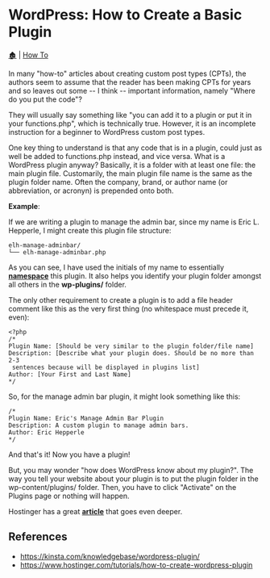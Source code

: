 # WordPress: How to Create a Basic Plugin

[🏚️](../README.md) | [How To](/how-to/index.md)

In many "how-to" articles about creating custom post types (CPTs), the authors seem to assume that the reader has been making CPTs for years and so leaves out some -- I think -- important information, namely "Where do you put the code"?

They will usually say something like "you can add it to a plugin or put it in your functions.php", which is technically true. However, it is an incomplete instruction for a beginner to WordPress custom post types.

One key thing to understand is that any code that is in a plugin, could just as well be added to functions.php instead, and vice versa. What is a WordPress plugin anyway? Basically, it is a folder with at least one file: the main plugin file. Customarily, the main plugin file name is the same as the plugin folder name. Often the company, brand, or author name (or abbreviation, or acronyn) is prepended onto both.

**Example**:

If we are writing a plugin to manage the admin bar, since my name is Eric L. Hepperle, I might create this plugin file structure:

    elh-manage-adminbar/
    └── elh-manage-adminbar.php

As you can see, I have used the initials of my name to essentially **[namespace](/coding/namespaces.md)** this plugin. It also helps you identify your plugin folder amongst all others in the **wp-plugins/** folder.

The only other requirement to create a plugin is to add a file header comment like this as the very first thing (no whitespace must precede it, even):

    <?php
    /*
    Plugin Name: [Should be very similar to the plugin folder/file name]
    Description: [Describe what your plugin does. Should be no more than 2-3
     sentences because will be displayed in plugins list]
    Author: [Your First and Last Name]
    */

So, for the manage admin bar plugin, it might look something like this:

    /*
    Plugin Name: Eric's Manage Admin Bar Plugin
    Description: A custom plugin to manage admin bars.
    Author: Eric Hepperle
    */

And that's it! Now you have a plugin!

But, you may wonder "how does WordPress know about my plugin?". The way you tell your website about your plugin is to put the plugin folder in the wp-content/plugins/ folder. Then, you have to click "Activate" on the Plugins page or nothing will happen.

Hostinger has a great **[article](https://www.hostinger.com/tutorials/how-to-create-wordpress-plugin)** that goes even deeper.

## References

- https://kinsta.com/knowledgebase/wordpress-plugin/
- https://www.hostinger.com/tutorials/how-to-create-wordpress-plugin